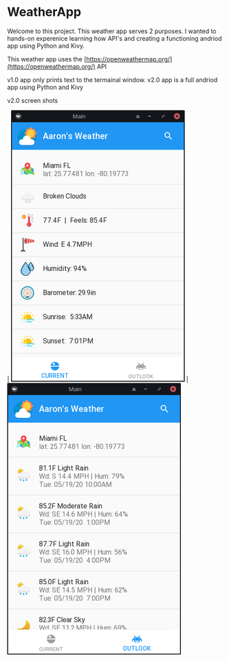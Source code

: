 #  WeatherApp

Welcome to this project. This weather app serves 2 purposes. I wanted to hands-on experenice learning how API's and creating a functioning andriod app using Python and Kivy.

This weather app uses the [https://openweathermap.org/](https://openweathermap.org/) API

v1.0 app only prints text to the termainal window.
v2.0 app is a full andriod app using Python and Kivy

v2.0 screen shots

| ![screenshot1](/screenshots/screenshot1.png) | ![screenshot2](/screenshots/screenshot2.png)

